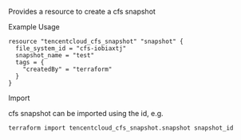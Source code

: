 Provides a resource to create a cfs snapshot

Example Usage

```hcl
resource "tencentcloud_cfs_snapshot" "snapshot" {
  file_system_id = "cfs-iobiaxtj"
  snapshot_name = "test"
  tags = {
    "createdBy" = "terraform"
  }
}
```

Import

cfs snapshot can be imported using the id, e.g.

```
terraform import tencentcloud_cfs_snapshot.snapshot snapshot_id
```